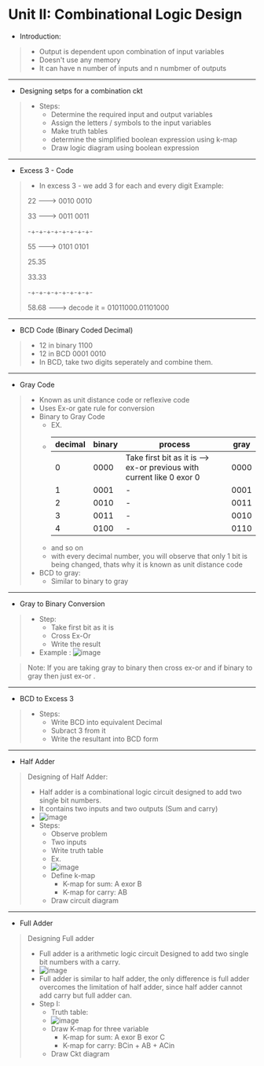 # Unit II: Combinational Logic Design


* Introduction:

> * Output is dependent upon combination of input variables
> * Doesn't use any memory
> * It can have n number of inputs and n numbmer of outputs

---

* Designing setps for a combination ckt

> * Steps:
> 	* Determine the required input and output variables
> 	* Assign the letters / symbols to the input variables
> 	* Make truth tables 
> 	* determine the simplified boolean expression using k-map
> 	* Draw logic diagram using boolean expression

---

* Excess 3 - Code 

> * In excess 3 - we add 3 for each and every digit
> Example: 
>
> 22 ---> 0010 0010
> 
> 33 ---> 0011 0011
> 
> -+-+-+-+-+-+-+-+-
> 
> 55 ---> 0101 0101
>
> 25.35
> 
> 33.33
> 
> -+-+-+-+-+-+-+-+-
> 
> 58.68 ---> decode it  = 01011000.01101000

----

* BCD Code (Binary Coded Decimal)
> * 12 in binary 1100
> * 12 in BCD 0001 0010
> * In BCD, take two digits seperately and combine them.
> 

---

* Gray Code
> 
> * Known as unit distance code or reflexive code
> * Uses Ex-or gate rule for conversion
> * Binary to Gray Code 
> 	* EX.
> 	* decimal | binary | process | gray
> 	   ---|---|---|---
> 	   0 | 0000 | Take first bit as it is --> ex-or previous with current like 0 exor 0  | 0000
> 	   1 | 0001 | - | 0001
> 	   2 | 0010 | - | 0011
> 	   3 | 0011 | - | 0010
> 	   4 | 0100 | - | 0110
> 	* and so on
> 	*  with every decimal number, you will observe that only 1 bit is being changed, thats why it is known as unit distance code
> * BCD to gray:
> 	* Similar to binary to gray

---

* Gray to Binary Conversion
> * Step: 
> 	* Take first bit as it is
> 	* Cross Ex-Or 
> 	* Write the result
> * Example : ![image](https://user-images.githubusercontent.com/68887544/114829183-648f0480-9de8-11eb-8daa-0d1c14185382.png)

> Note: If you are taking gray to  binary then cross ex-or and if binary to  gray then just ex-or .

---

* BCD to Excess 3
> * Steps:
> 	* Write BCD into equivalent Decimal
> 	* Subract 3 from it
> 	* Write the resultant into BCD form

---

* Half Adder
> Designing of Half Adder:
> * Half adder is a combinational logic circuit designed to add two single bit numbers.
> * It contains two inputs and two outputs (Sum and carry)
> * ![image](https://user-images.githubusercontent.com/68887544/114831529-1d564300-9deb-11eb-919f-07467dfe6df9.png)
> * Steps:
> 	* Observe problem
> 	* Two inputs
> 	* Write truth table
> 	* Ex. 
> 	* ![image](https://user-images.githubusercontent.com/68887544/114832005-9fdf0280-9deb-11eb-8ee5-98ae70c58f75.png)
> 	* Define k-map
> 		* K-map for sum: A exor B
> 		* K-map for carry: AB
>	* Draw circuit diagram 

---

* Full Adder
> Designing Full adder
> * Full adder is a arithmetic logic circuit Designed to add two single bit numbers with a carry.
> * ![image](https://user-images.githubusercontent.com/68887544/114832646-55aa5100-9dec-11eb-94bf-4509c6340f46.png)
> * Full adder is similar to  half adder, the only difference is full adder overcomes the limitation of half adder, since half adder cannot add carry but full adder can.
> * Step I:	
>	* Truth table: 
> 	* ![image](https://user-images.githubusercontent.com/68887544/114833690-7b842580-9ded-11eb-8412-72dc94992670.png)
> 	* Draw K-map for three variable
>		* K-map for sum: A exor B exor C 
>		* K-map for carry: BCin + AB + ACin
> 	* Draw Ckt diagram

